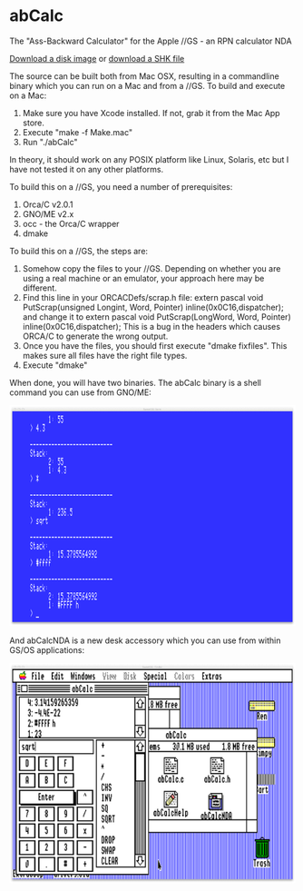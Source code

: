 abCalc
======

The "Ass-Backward Calculator" for the Apple //GS - an RPN calculator NDA

[Download a disk image](https://github.com/jeremysrand/abCalc/releases/download/v1.0.1/abCalc.2mg) or [download a SHK file](https://github.com/jeremysrand/abCalc/releases/download/v1.0.1/abCalc.SHK)

The source can be built both from Mac OSX, resulting in a commandline binary which you can run on a Mac and from a //GS.
To build and execute on a Mac:

1. Make sure you have Xcode installed.  If not, grab it from the Mac App store.
2. Execute "make -f Make.mac"
3. Run "./abCalc"

In theory, it should work on any POSIX platform like Linux, Solaris, etc but I have not tested it on any other platforms.

To build this on a //GS, you need a number of prerequisites:

1. Orca/C v2.0.1
2. GNO/ME v2.x
3. occ - the Orca/C wrapper
4. dmake

To build this on a //GS, the steps are:

1. Somehow copy the files to your //GS.  Depending on whether you are using a real machine or an emulator, your
approach here may be different.
2. Find this line in your ORCACDefs/scrap.h file:
    extern pascal void PutScrap(unsigned Longint, Word, Pointer) inline(0x0C16,dispatcher);
and change it to
    extern pascal void PutScrap(LongWord, Word, Pointer) inline(0x0C16,dispatcher);
This is a bug in the headers which causes ORCA/C to generate the wrong output.
3. Once you have the files, you should first execute "dmake fixfiles".  This makes sure all files have the right
file types.
4. Execute "dmake"

When done, you will have two binaries.  The abCalc binary is a shell command you can use from GNO/ME:

![abCalc Shell Screenshot](/screenshots/abCalc.png "abCalc Shell Screenshot")

And abCalcNDA is a new desk accessory which you can use from within GS/OS applications:

![abCalc NDA Screenshot](/screenshots/abCalcNDA.png "abCalc NDA Screenshot")
